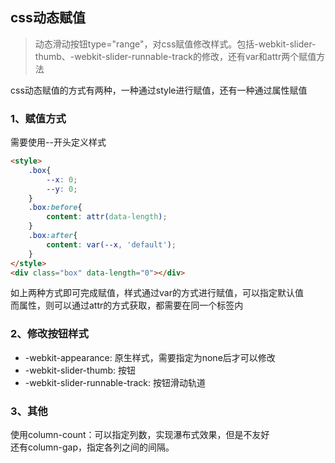 <!--
2020-02-27 10:42:27
https://ae01.alicdn.com/kf/Ha92f087c8f84421e80d0449d2fa77dccl.png
vue
css动态赋值
动态滑动按钮type="range"，对css赋值修改样式
动态滑动按钮type="range"，对css赋值修改样式。包括-webkit-slider-thumb、-webkit-slider-runnable-track的修改，还有var和attr两个赋值方法
-->

## css动态赋值

> 动态滑动按钮type="range"，对css赋值修改样式。包括-webkit-slider-thumb、-webkit-slider-runnable-track的修改，还有var和attr两个赋值方法

css动态赋值的方式有两种，一种通过style进行赋值，还有一种通过属性赋值
### 1、赋值方式
需要使用--开头定义样式
```html
<style>
    .box{
        --x: 0;
        --y: 0;
    }
    .box:before{
        content: attr(data-length);
    }
    .box:after{
        content: var(--x, 'default');
    }
</style>
<div class="box" data-length="0"></div>
```
如上两种方式即可完成赋值，样式通过var的方式进行赋值，可以指定默认值  
而属性，则可以通过attr的方式获取，都需要在同一个标签内

### 2、修改按钮样式
* -webkit-appearance: 原生样式，需要指定为none后才可以修改
* -webkit-slider-thumb: 按钮
* -webkit-slider-runnable-track: 按钮滑动轨道

### 3、其他
使用column-count：可以指定列数，实现瀑布式效果，但是不友好  
还有column-gap，指定各列之间的间隔。
